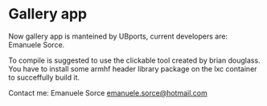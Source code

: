 # Gallery app

Now gallery app is manteined by UBports, current developers are: Emanuele Sorce.

To compile is suggested to use the clickable tool created by brian douglass.
You have to install some armhf header library package on the lxc container to succeffully build it.

Contact me: Emanuele Sorce <emanuele.sorce@hotmail.com>
